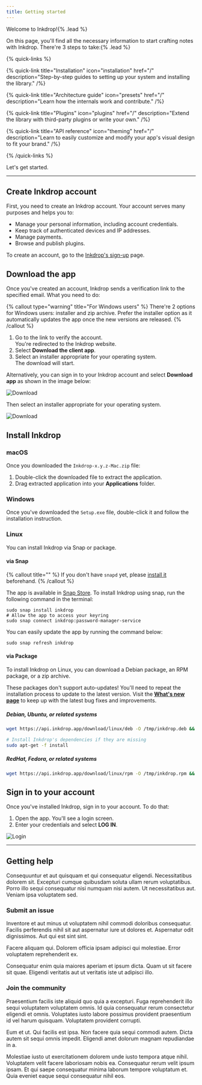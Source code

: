 ```yaml
---
title: Getting started
---
```


Welcome to Inkdrop!{% .lead %}

On this page, you'll find all the necessary information to start crafting notes with Inkdrop. There're 3 steps to take:{% .lead %}

{% quick-links %}

{% quick-link title="Installation" icon="installation" href="/" description="Step-by-step guides to setting up your system and installing the library." /%}

{% quick-link title="Architecture guide" icon="presets" href="/" description="Learn how the internals work and contribute." /%}

{% quick-link title="Plugins" icon="plugins" href="/" description="Extend the library with third-party plugins or write your own." /%}

{% quick-link title="API reference" icon="theming" href="/" description="Learn to easily customize and modify your app's visual design to fit your brand." /%}

{% /quick-links %}

Let's get started.

---

## Create Inkdrop account

First, you need to create an Inkdrop account. Your account serves many purposes and helps you to:

- Manage your personal information, including account credentials.
- Keep track of authenticated devices and IP addresses.
- Manage payments.
- Browse and publish plugins.

To create an account, go to the [Inkdrop's sign-up](https://my.inkdrop.app/signup) page.

## Download the app

Once you've created an account, Inkdrop sends a verification link to the specified email. What you need to do:

{% callout type="warning" title="For Windows users" %}
There're 2 options for Windows users: installer and zip archive. Prefer the installer option as it automatically updates the app once the new versions are released.
{% /callout %}

1. Go to the link to verify the account.  
   You're redirected to the Inkdrop website.
2. Select **Download the client app**.
3. Select an installer appropriate for your operating system.  
   The download will start.

Alternatively, you can sign in to your Inkdrop account and select **Download app** as shown in the image below:

![Download](/images/quick-start-guide_download.png)

Then select an installer appropriate for your operating system.

![Download](/images/quick-start-guide_download2.png)

## Install Inkdrop

### macOS

Once you downloaded the `Inkdrop-x.y.z-Mac.zip` file:

1. Double-click the downloaded file to extract the application.
2. Drag extracted application into your **Applications** folder.

### Windows

Once you've downloaded the `Setup.exe` file, double-click it and follow the installation instruction.

### Linux

You can install Inkdrop via Snap or package.

#### via Snap

{% callout title="" %}
If you don't have `snapd` yet, please [install it](https://snapcraft.io/docs/core/install) beforehand.
{% /callout %}

The app is available in [Snap Store](https://snapcraft.io/inkdrop). To install Inkdrop using snap, run the following command in the terminal:

```shell
sudo snap install inkdrop
# Allow the app to access your keyring
sudo snap connect inkdrop:password-manager-service
```

You can easily update the app by running the command below:

```shell
sudo snap refresh inkdrop
```

#### via Package

To install Inkdrop on Linux, you can download a Debian package, an RPM package, or a zip archive.

<div class="ui warning message">
These packages don't support auto-updates! You'll need to repeat the installation process to update to the latest version. Visit the <a href="https://forum.inkdrop.app/c/announcements"><b>What's new page</b></a> to keep up with the latest bug fixes and improvements.
</div>

##### Debian, Ubuntu, or related systems

```bash
wget https://api.inkdrop.app/download/linux/deb -O /tmp/inkdrop.deb && sudo dpkg -i /tmp/inkdrop.deb && rm /tmp/inkdrop.deb

# Install Inkdrop's dependencies if they are missing
sudo apt-get -f install
```

##### RedHat, Fedora, or related systems

```bash
wget https://api.inkdrop.app/download/linux/rpm -O /tmp/inkdrop.rpm && sudo yum install /tmp/inkdrop.rpm && rm /tmp/inkdrop.rpm
```

## Sign in to your account

Once you've installed Inkdrop, sign in to your account. To do that:

1. Open the app. You'll see a login screen.
2. Enter your credentials and select **LOG IN**.

![Login](/images/quick-start-guide_login.png)

---

## Getting help

Consequuntur et aut quisquam et qui consequatur eligendi. Necessitatibus dolorem sit. Excepturi cumque quibusdam soluta ullam rerum voluptatibus. Porro illo sequi consequatur nisi numquam nisi autem. Ut necessitatibus aut. Veniam ipsa voluptatem sed.

### Submit an issue

Inventore et aut minus ut voluptatem nihil commodi doloribus consequatur. Facilis perferendis nihil sit aut aspernatur iure ut dolores et. Aspernatur odit dignissimos. Aut qui est sint sint.

Facere aliquam qui. Dolorem officia ipsam adipisci qui molestiae. Error voluptatem reprehenderit ex.

Consequatur enim quia maiores aperiam et ipsum dicta. Quam ut sit facere sit quae. Eligendi veritatis aut ut veritatis iste ut adipisci illo.

### Join the community

Praesentium facilis iste aliquid quo quia a excepturi. Fuga reprehenderit illo sequi voluptatem voluptatem omnis. Id quia consequatur rerum consectetur eligendi et omnis. Voluptates iusto labore possimus provident praesentium id vel harum quisquam. Voluptatem provident corrupti.

Eum et ut. Qui facilis est ipsa. Non facere quia sequi commodi autem. Dicta autem sit sequi omnis impedit. Eligendi amet dolorum magnam repudiandae in a.

Molestiae iusto ut exercitationem dolorem unde iusto tempora atque nihil. Voluptatem velit facere laboriosam nobis ea. Consequatur rerum velit ipsum ipsam. Et qui saepe consequatur minima laborum tempore voluptatum et. Quia eveniet eaque sequi consequatur nihil eos.
